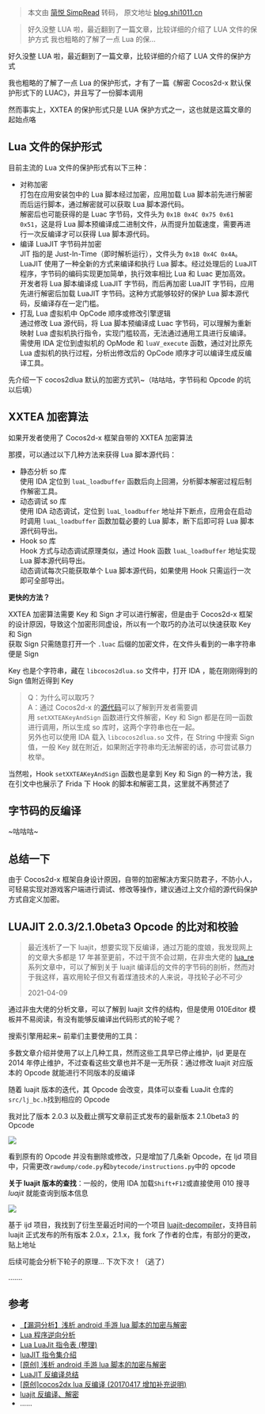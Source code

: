 > 本文由 [简悦 SimpRead](http://ksria.com/simpread/) 转码， 原文地址 [blog.shi1011.cn](https://blog.shi1011.cn/re/android/1216)

> 好久没整 LUA 啦，最近翻到了一篇文章，比较详细的介绍了 LUA 文件的保护方式 我也粗略的了解了一点 Lua 的保…

好久没整 LUA 啦，最近翻到了一篇文章，比较详细的介绍了 LUA 文件的保护方式

我也粗略的了解了一点 Lua 的保护形式，才有了一篇《解密 Cocos2d-x 默认保护形式下的 LUAC》，并且写了一份脚本调用

然而事实上，XXTEA 的保护形式只是 LUA 保护方式之一，这也就是这篇文章的起始点咯

Lua 文件的保护形式
-----------

目前主流的 Lua 文件的保护形式有以下三种：

*   对称加密  
    打包在应用安装包中的 Lua 脚本经过加密，应用加载 Lua 脚本前先进行解密而后运行脚本，通过解密就可以获取 Lua 脚本源代码。  
    解密后也可能获得的是 Luac 字节码，文件头为 `0x1B 0x4C 0x75 0x61 0x51`，这是将 Lua 脚本预编译成二进制文件，从而提升加载速度，需要再进行一次反编译才可以获得 Lua 脚本源代码。
*   编译 LuaJIT 字节码并加密  
    JIT 指的是 Just-In-Time（即时解析运行），文件头为 `0x1B 0x4C 0x4A`。LuaJIT 使用了一种全新的方式来编译和执行 Lua 脚本。经过处理后的 LuaJIT 程序，字节码的编码实现更加简单，执行效率相比 Lua 和 Luac 更加高效。  
    开发者将 Lua 脚本编译成 LuaJIT 字节码，而后再加密 LuaJIT 字节码，应用先进行解密后加载 LuaJIT 字节码。这种方式能够较好的保护 Lua 脚本源代码，反编译存在一定门槛。
*   打乱 Lua 虚拟机中 OpCode 顺序或修改引擎逻辑  
    通过修改 Lua 源代码，将 Lua 脚本预编译成 Luac 字节码，可以理解为重新映射 Lua 虚拟机执行指令，实现门槛较高，无法通过通用工具进行反编译。  
    需使用 IDA 定位到虚拟机的 OpMode 和 `luaV_execute` 函数，通过对比原先 Lua 虚拟机的执行过程，分析出修改后的 OpCode 顺序才可以编译生成反编译工具。

先介绍一下 cocos2dlua 默认的加密方式叭~（咕咕咕，字节码和 Opcode 的坑以后填）

XXTEA 加密算法
----------

如果开发者使用了 Cocos2d-x 框架自带的 XXTEA 加密算法

那摸，可以通过以下几种方法来获得 Lua 脚本源代码：

*   静态分析 so 库  
    使用 IDA 定位到 `luaL_loadbuffer` 函数后向上回溯，分析脚本解密过程后制作解密工具。
*   动态调试 so 库  
    使用 IDA 动态调试，定位到 `luaL_loadbuffer` 地址并下断点，应用会在启动时调用 `luaL_loadbuffer` 函数加载必要的 Lua 脚本，断下后即可将 Lua 脚本源代码导出。
*   Hook so 库  
    Hook 方式与动态调试原理类似，通过 Hook 函数 `luaL_loadbuffer` 地址实现 Lua 脚本源代码导出。  
    动态调试每次只能获取单个 Lua 脚本源代码，如果使用 Hook 只需运行一次即可全部导出。

**更快的方法？**

XXTEA 加密算法需要 Key 和 Sign 才可以进行解密，但是由于 Cocos2d-x 框架的设计原因，导致这个加密形同虚设，所以有一个取巧的办法可以快速获取 Key 和 Sign  
获取 Sign 只需随意打开一个 `.luac` 后缀的加密文件，在文件头看到的一串字符串便是 Sign

Key 也是个字符串，藏在 `libcocos2dlua.so` 文件中，打开 IDA ，能在刚刚得到的 Sign 值附近得到 Key

> Q：为什么可以取巧？  
> A：通过 Cocos2d-x 的[源代码](https://github.com/cocos2d/cocos2d-x/blob/v4/cocos/scripting/lua-bindings/manual/CCLuaStack.cpp#L708)可以了解到开发者需要调用 `setXXTEAKeyAndSign` 函数进行文件解密，Key 和 Sign 都是在同一函数进行调用，所以生成 so 库时，这两个字符串也在一起。  
> 另外也可以使用 IDA 载入 `libcocos2dlua.so` 文件，在 String 中搜索 Sign 值，一般 Key 就在附近，如果附近字符串均无法解密的话，亦可尝试暴力枚举。

当然啦，Hook `setXXTEAKeyAndSign` 函数也是拿到 Key 和 Sign 的一种方法，我在引文中也展示了 Frida 下 Hook 的脚本和解密工具，这里就不再赘述了

字节码的反编译
-------

~咕咕咕~

总结一下
----

由于 Cocos2d-x 框架自身设计原因，自带的加密解决方案只防君子，不防小人，可轻易实现对游戏客户端进行调试、修改等操作，建议通过上文介绍的源代码保护方式自定义加密。

LUAJIT 2.0.3/2.1.0beta3 Opcode 的比对和校验
-------------------------------------

> 最近浅析了一下 luajit，想要实现下反编译，通过万能的度娘，我发现网上的文章大多都是 17 年甚至更前，不过干货不会过期，在非虫大佬的 [lua_re](https://github.com/feicong/lua_re) 系列文章中，可以了解到关于 luajit 编译后的文件的字节码的剖析，然而对于我这样，喜欢用轮子但又有着煤渣技术的人来说，寻找轮子必不可少
> 
> 2021-04-09

通过非虫大佬的分析文章，可以了解到 luajit 文件的结构，但是使用 010Editor 模板并不易阅读，有没有能够反编译出代码形式的轮子呢？

搜索引擎用起来~ 前辈们主要使用的工具：

多数文章介绍并使用了以上几种工具，然而这些工具早已停止维护，ljd 更是在 2014 年停止维护，不过查看这些文章也并不是一无所获：通过修改 luajit 对应版本的 Opcode 就能进行不同版本的反编译

随着 luajit 版本的迭代，其 Opcode 会改变，具体可以查看 LuaJit 仓库的`src/lj_bc.h`找到相应的 Opcode

我对比了版本 2.0.3 以及截止撰写文章前正式发布的最新版本 2.1.0beta3 的 Opcode

![](https://cdn.shi1011.cn/2021/04/44e097c8a939b36ee4bc73c5c003acf7.png?imageMogr2/format/webp/interlace/0/quality/90|watermark/2/text/wqlNYXMwbg/font/bXN5aGJkLnR0Zg/fontsize/14/fill/IzMzMzMzMw/dissolve/80/gravity/southeast/dx/5/dy/5)

看到原有的 Opcode 并没有删除或修改，只是增加了几条新 Opcode，在 ljd 项目中，只需更改`rawdump/code.py`和`bytecode/instructions.py`中的 opcode

**关于 luajit 版本的查找**：一般的，使用 IDA 加载`Shift+F12`或直接使用 010 搜寻 _luajit_ 就能查询到版本信息

![](https://cdn.shi1011.cn/2021/04/35e98ff88192561d1e404cdd1c989053.png?imageMogr2/format/webp/interlace/0/quality/90|watermark/2/text/wqlNYXMwbg/font/bXN5aGJkLnR0Zg/fontsize/14/fill/IzMzMzMzMw/dissolve/80/gravity/southeast/dx/5/dy/5)

基于 ijd 项目，我找到了衍生至最近时间的一个项目 [luajit-decompiler](https://github.com/Dr-MTN/luajit-decompiler)，支持目前 luajit 正式发布的所有版本 2.0.x，2.1.x，我 fork 了作者的仓库，有部分的更改，贴上地址

后续可能会分析下轮子的原理… 下次下次！（逃了）

…….

参考
--

*   [【漏洞分析】浅析 android 手游 lua 脚本的加密与解密](https://gslab.qq.com/article-294-1.html)
*   [Lua 程序逆向分析](https://github.com/feicong/lua_re)
*   [Lua LuaJit 指令表 (整理)](https://blog.csdn.net/zzz3265/article/details/41146569)
*   [luaJIT 指令集介绍](https://blog.csdn.net/Hello_YJQ/article/details/78345069?utm_medium=distribute.pc_relevant.none-task-blog-baidujs_title-0&spm=1001.2101.3001.4242)
*   [[原创] 浅析 android 手游 lua 脚本的加密与解密](https://bbs.pediy.com/thread-216969.htm)
*   [LuaJIT 反编译总结](https://www.freebuf.com/column/177810.html)
*   [[原创]cocos2dx lua 反编译 (20170417 增加补充说明)](https://bbs.pediy.com/thread-216800.htm)
*   [luajit 反编译、解密](https://www.52pojie.cn/forum.php?mod=viewthread&tid=1378796&highlight=luajit)
*   ……